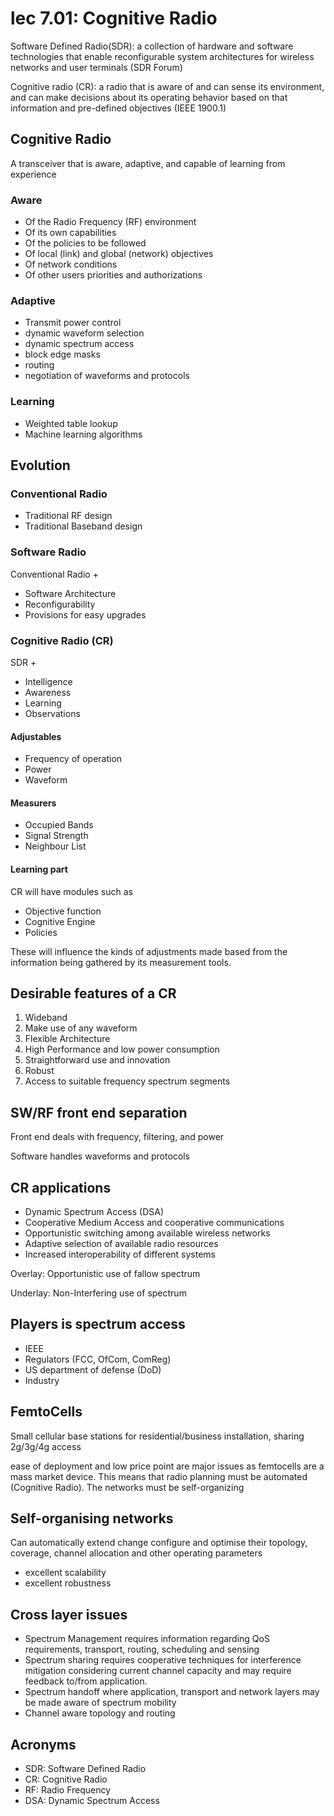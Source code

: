 # lec 7.01: Cognitive Radio

Software Defined Radio(SDR): a collection of hardware and software technologies that enable reconfigurable system architectures for wireless networks and user terminals (SDR Forum)

Cognitive radio (CR): a radio that is aware of and can sense its environment, and can make decisions about its operating behavior based on that information and pre-defined objectives (IEEE 1900.1)

## Cognitive Radio

A transceiver that is aware, adaptive, and capable of learning from experience

### Aware

- Of the Radio Frequency (RF) environment
- Of its own capabilities
- Of the policies to be followed
- Of local (link) and global (network) objectives
- Of network conditions
- Of other users priorities and authorizations

### Adaptive

- Transmit power control
- dynamic waveform selection
- dynamic spectrum access
- block edge masks
- routing
- negotiation of waveforms and protocols

### Learning

- Weighted table lookup
- Machine learning algorithms

## Evolution

### Conventional Radio

- Traditional RF design
- Traditional Baseband design

### Software Radio

Conventional Radio +

- Software Architecture
- Reconfigurability
- Provisions for easy upgrades

### Cognitive Radio (CR)

SDR +

- Intelligence
- Awareness
- Learning
- Observations

#### Adjustables

- Frequency of operation
- Power
- Waveform

#### Measurers

- Occupied Bands
- Signal Strength
- Neighbour List

#### Learning part

CR will have modules such as

- Objective function
- Cognitive Engine
- Policies

These will influence the kinds of adjustments made based from the information being gathered by its measurement tools.

## Desirable features of a CR

1. Wideband
2. Make use of any waveform
3. Flexible Architecture
4. High Performance and low power consumption
5. Straightforward use and innovation
6. Robust
7. Access to suitable frequency spectrum segments

## SW/RF front end separation

Front end deals with frequency, filtering, and power

Software handles waveforms and protocols

## CR applications

- Dynamic Spectrum Access (DSA)
- Cooperative Medium Access and cooperative communications
- Opportunistic switching among available wireless networks
- Adaptive selection of available radio resources
- Increased interoperability of different systems

Overlay: Opportunistic use of fallow spectrum

Underlay: Non-Interfering use of spectrum

## Players is spectrum access

- IEEE
- Regulators (FCC, OfCom, ComReg)
- US department of defense (DoD)
- Industry

## FemtoCells

Small cellular base stations for residential/business installation, sharing 2g/3g/4g access

ease of deployment and low price point are major issues as femtocells are a mass market device. This means that radio planning must be automated (Cognitive Radio). The networks must be self-organizing

## Self-organising networks

Can automatically extend change configure and optimise their topology, coverage, channel allocation and other operating parameters

- excellent scalability
- excellent robustness

## Cross layer issues

- Spectrum Management requires information regarding QoS requirements, transport, routing, scheduling and sensing
- Spectrum sharing requires cooperative techniques for interference mitigation considering current channel capacity and may require feedback to/from application.
- Spectrum handoff where application, transport and network layers may be made aware of spectrum mobility
- Channel aware topology and routing

## Acronyms

- SDR: Software Defined Radio
- CR: Cognitive Radio
- RF: Radio Frequency
- DSA: Dynamic Spectrum Access
